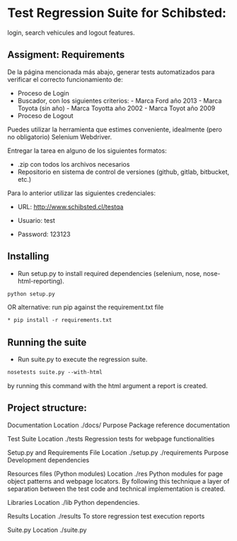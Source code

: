 # Test Regression Suite for Schibsted: 
  
  login, search vehicules and logout features. 

## Assigment: Requirements 

De la página mencionada más abajo, generar tests automatizados para verificar el correcto funcionamiento de:

- Proceso de Login
- Buscador, con los siguientes criterios:
	    - Marca Ford año 2013
	    - Marca Toyota (sin año)
	    - Marca Toyotta año 2002
	    - Marca Toyot año 2009
- Proceso de Logout

Puedes utilizar la herramienta que estimes conveniente, idealmente (pero no obligatorio) Selenium Webdriver.

Entregar la tarea en alguno de los siguientes formatos:

- .zip con todos los archivos necesarios
- Repositorio en sistema de control de versiones (github, gitlab, bitbucket, etc.)

Para lo anterior utilizar las siguientes credenciales:

- URL: http://www.schibsted.cl/testqa

- Usuario: test
- Password: 123123

## Installing

* Run setup.py to install required dependencies (selenium, nose, nose-html-reporting).

```html
python setup.py 
```

OR alternative: run pip against the requirement.txt file

```html
* pip install -r requirements.txt
```


## Running the suite 

* Run suite.py to execute the regression suite. 


```html
nosetests suite.py --with-html
```
by running this command with the html argument a report is created. 


## Project structure:

Documentation
Location	./docs/
Purpose	Package reference documentation

Test Suite
Location ./tests
Regression tests for webpage functionalities 

Setup.py and Requirements File 
Location	./setup.py   ./requirements 
Purpose	Development dependencies 

Resources files (Python modules)
Location ./res
Python modules for page object patterns and webpage locators. By following this technique a layer of separation between the test code and technical implementation is created.

Libraries
Location ./lib 
Python dependencies. 

Results 
Location ./results 
To store regression test execution reports 

Suite.py
Location ./suite.py